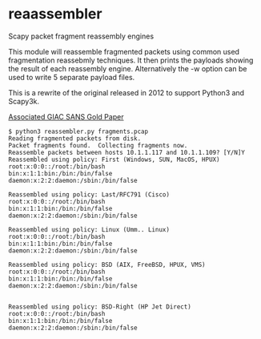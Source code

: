 # reaassembler
Scapy packet fragment reassembly engines

This module will reassemble fragmented packets using common used fragmentation reassebmly techniques.  It then prints the payloads showing the result of each reassembly engine.  Alternatively the -w option can be used to write 5 separate payload files.

This is a rewrite of the original released in 2012 to support Python3 and Scapy3k.

[Associated GIAC SANS Gold Paper](https://www.sans.org/reading-room/whitepapers/tools/ip-fragment-reassembly-scapy-33969)


```
$ python3 reassembler.py fragments.pcap 
Reading fragmented packets from disk.
Packet fragments found.  Collecting fragments now.
Reassemble packets between hosts 10.1.1.117 and 10.1.1.109? [Y/N]Y
Reassembled using policy: First (Windows, SUN, MacOS, HPUX)
root:x:0:0::/root:/bin/bash
bin:x:1:1:bin:/bin:/bin/false
daemon:x:2:2:daemon:/sbin:/bin/false

Reassembled using policy: Last/RFC791 (Cisco)
root:x:0:0::/root:/bin/bash
bin:x:1:1:bin:/bin:/bin/false
daemon:x:2:2:daemon:/sbin:/bin/false

Reassembled using policy: Linux (Umm.. Linux)
root:x:0:0::/root:/bin/bash
bin:x:1:1:bin:/bin:/bin/false
daemon:x:2:2:daemon:/sbin:/bin/false

Reassembled using policy: BSD (AIX, FreeBSD, HPUX, VMS)
root:x:0:0::/root:/bin/bash
bin:x:1:1:bin:/bin:/bin/false
daemon:x:2:2:daemon:/sbin:/bin/false


Reassembled using policy: BSD-Right (HP Jet Direct)
root:x:0:0::/root:/bin/bash
bin:x:1:1:bin:/bin:/bin/false
daemon:x:2:2:daemon:/sbin:/bin/false
```
